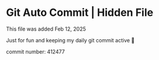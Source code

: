 # Git Auto Commit | Hidden File

This file was added Feb 12, 2025

Just for fun and keeping my daily git commit active 🤪

commit number: 412477
